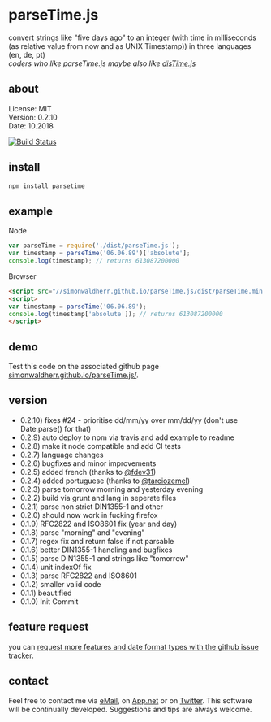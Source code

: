 # parseTime.js

convert strings like "five days ago" to an integer (with time in milliseconds (as relative value from now and as UNIX Timestamp)) in three languages (en, de, pt)  
*coders who like parseTime.js maybe also like [disTime.js](https://github.com/SimonWaldherr/disTime.js)*  

## about

License:   MIT  
Version: 0.2.10  
Date:  10.2018  

[![Build Status](https://travis-ci.org/SimonWaldherr/parseTime.js.svg?branch=master)](https://travis-ci.org/SimonWaldherr/parseTime.js)  

## install

```sh
npm install parsetime
```

## example

Node

```js
var parseTime = require('./dist/parseTime.js');
var timestamp = parseTime('06.06.89')['absolute'];
console.log(timestamp); // returns 613087200000
```

Browser

```html
<script src="//simonwaldherr.github.io/parseTime.js/dist/parseTime.min.js"></script>
<script>
var timestamp = parseTime('06.06.89');
console.log(timestamp['absolute']); // returns 613087200000
</script>
```

## demo

Test this code on the associated github page [simonwaldherr.github.io/parseTime.js/](https://simonwaldherr.github.io/parseTime.js/).  

## version

* 0.2.10) fixes #24 - prioritise dd/mm/yy over mm/dd/yy (don't use Date.parse() for that)
* 0.2.9) auto deploy to npm via travis and add example to readme
* 0.2.8) make it node compatible and add CI tests
* 0.2.7) language changes
* 0.2.6) bugfixes and minor improvements
* 0.2.5) added french (thanks to [@fdev31](https://github.com/fdev31))
* 0.2.4) added portuguese (thanks to [@tarciozemel](https://github.com/tarciozemel))
* 0.2.3) parse tomorrow morning and yesterday evening
* 0.2.2) build via grunt and lang in seperate files
* 0.2.1) parse non strict DIN1355-1 and other
* 0.2.0) should now work in fucking firefox
* 0.1.9) RFC2822 and ISO8601 fix (year and day)
* 0.1.8) parse "morning" and "evening"
* 0.1.7) regex fix and return false if not parsable
* 0.1.6) better DIN1355-1 handling and bugfixes
* 0.1.5) parse DIN1355-1 and strings like "tomorrow"
* 0.1.4) unit indexOf fix
* 0.1.3) parse RFC2822 and ISO8601
* 0.1.2) smaller valid code
* 0.1.1) beautified
* 0.1.0) Init Commit

## feature request

you can [request more features and date format types with the github issue tracker](https://github.com/SimonWaldherr/parseTime.js/issues).  

## contact

Feel free to contact me via [eMail](mailto:contact@simonwaldherr.de), on [App.net](https://alpha.app.net/simonwaldherr) or on [Twitter](http://twitter.com/simonwaldherr). This software will be continually developed. Suggestions and tips are always welcome.  
